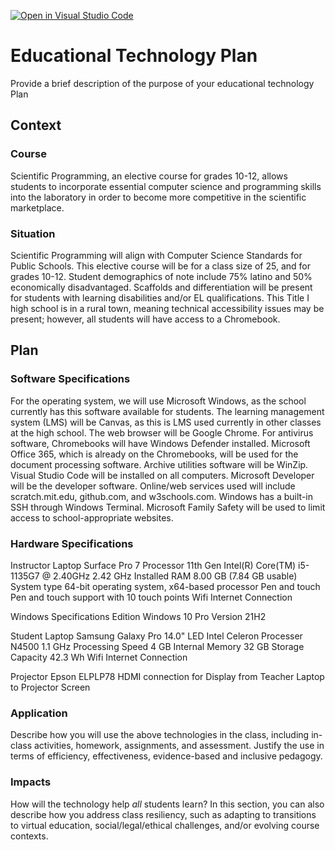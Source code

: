 [![Open in Visual Studio Code](https://classroom.github.com/assets/open-in-vscode-c66648af7eb3fe8bc4f294546bfd86ef473780cde1dea487d3c4ff354943c9ae.svg)](https://classroom.github.com/online_ide?assignment_repo_id=8807936&assignment_repo_type=AssignmentRepo)
# Educational Technology Plan

Provide a brief description of the purpose of your educational technology Plan

## Context

### Course

Scientific Programming, an elective course for grades 10-12, allows students to incorporate essential computer science and programming skills into the laboratory in order to become more competitive in the scientific marketplace.

### Situation

Scientific Programming will align with Computer Science Standards for Public Schools.  This elective course will be for a class size of 25, and for grades 10-12.  Student demographics of note include 75% latino and 50% economically disadvantaged.  Scaffolds and differentiation will be present for students with learning disabilities and/or EL qualifications.  This Title I high school is in a rural town, meaning technical accessibility issues may be present; however, all students will have access to a Chromebook.  


## Plan

### Software Specifications

For the operating system, we will use Microsoft Windows, as the school currently has this software available for students.  The learning management system (LMS) will be Canvas, as this is LMS used currently in other classes at the high school.  The web browser will be Google Chrome.  For antivirus software, Chromebooks will have Windows Defender installed.  Microsoft Office 365, which is already on the Chromebooks, will be used for the document processing software.  Archive utilities software will be WinZip.  Visual Studio Code will be installed on all computers.  Microsoft Developer will be the developer software.  Online/web services used will include scratch.mit.edu, github.com, and w3schools.com.  Windows has a built-in SSH through Windows Terminal.  Microsoft Family Safety will be used to limit access to school-appropriate websites.


### Hardware Specifications

Instructor Laptop
Surface Pro 7
Processor	11th Gen Intel(R) Core(TM) i5-1135G7 @ 2.40GHz   2.42 GHz
Installed RAM	8.00 GB (7.84 GB usable)
System type	64-bit operating system, x64-based processor
Pen and touch	Pen and touch support with 10 touch points
Wifi Internet Connection

Windows Specifications
Edition	Windows 10 Pro
Version	21H2

Student Laptop
Samsung Galaxy Pro
14.0" LED
Intel Celeron Processer N4500
1.1 GHz Processing Speed
4 GB Internal Memory
32 GB Storage Capacity
42.3 Wh
Wifi Internet Connection

Projector
Epson ELPLP78
HDMI connection for Display from Teacher Laptop to Projector Screen


### Application

Describe how you will use the above technologies in the class, including
in-class activities, homework, assignments, and assessment. Justify the use
in terms of efficiency, effectiveness, evidence-based and inclusive pedagogy.

### Impacts

How will the technology help *all* students learn? In this section, you can also
describe how you address class resiliency, such as adapting to
transitions to virtual education, social/legal/ethical challenges,  and/or
evolving course contexts.
